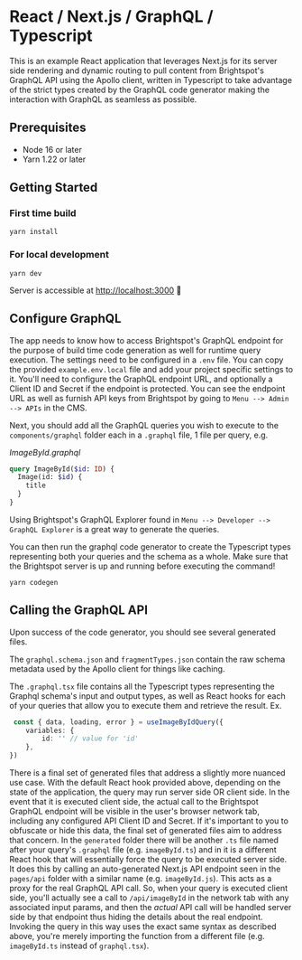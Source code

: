 # React / Next.js / GraphQL / Typescript

This is an example React application that leverages Next.js for its server side rendering and dynamic routing to pull content from Brightspot's GraphQL API using the Apollo client, written in Typescript to take advantage of the strict types created by the GraphQL code generator making the interaction with GraphQL as seamless as possible.

## Prerequisites

- Node 16 or later
- Yarn 1.22 or later

## Getting Started

### First time build

```yarn install```

### For local development

```yarn dev```

Server is accessible at [http://localhost:3000](http://localhost:3000)  🎉

## Configure GraphQL

The app needs to know how to access Brightspot's GraphQL endpoint for the purpose of build time code generation as well for runtime query execution. The settings need to be configured in a `.env` file. You can copy the provided `example.env.local` file and add your project specific settings to it. You'll need to configure the GraphQL endpoint URL, and optionally a Client ID and Secret if the endpoint is protected. You can see the endpoint URL as well as furnish API keys from Brightspot by going to `Menu --> Admin --> APIs` in the CMS.

Next, you should add all the GraphQL queries you wish to execute to the `components/graphql` folder each in a `.graphql` file, 1 file per query, e.g.

_ImageById.graphql_

```graphql
query ImageById($id: ID) {
  Image(id: $id) {
    title
  }
}
```

Using Brightspot's GraphQL Explorer found in `Menu --> Developer --> GraphQL Explorer` is a great way to generate the queries.

You can then run the graphql code generator to create the Typescript types representing both your queries and the schema as a whole. Make sure that the Brightspot server is up and running before executing the command!

```yarn codegen```

## Calling the GraphQL API

Upon success of the code generator, you should see several generated files.

The `graphql.schema.json` and `fragmentTypes.json` contain the raw schema metadata used by the Apollo client for things like caching.

The `.graphql.tsx` file contains all the Typescript types representing the Graphql schema's input and output types, as well as React hooks for each of your queries that allow you to execute them and retrieve the result. Ex.

```typescript
 const { data, loading, error } = useImageByIdQuery({
    variables: {
        id: '' // value for 'id'
    },
})
```

There is a final set of generated files that address a slightly more nuanced use case. With the default React hook provided above, depending on the state of the application, the query may run server side OR client side. In the event that it is executed client side, the actual call to the Brightspot GraphQL endpoint will be visible in the user's browser network tab, including any configured API Client ID and Secret. If it's important to you to obfuscate or hide this data, the final set of generated files aim to address that concern. In the `generated` folder there will be another `.ts` file named after your query's `.graphql` file (e.g. `imageById.ts`) and in it is a different React hook that will essentially force the query to be executed server side. It does this by calling an auto-generated Next.js API endpoint seen in the `pages/api` folder with a similar name (e.g. `imageById.js`). This acts as a proxy for the real GraphQL API call. So, when your query is executed client side, you'll actually see a call to `/api/imageById` in the network tab with any associated input params, and then the _actual_ API call will be handled server side by that endpoint thus hiding the details about the real endpoint. Invoking the query in this way uses the exact same syntax as described above, you're merely importing the function from a different file (e.g. `imageById.ts` instead of `graphql.tsx`).
